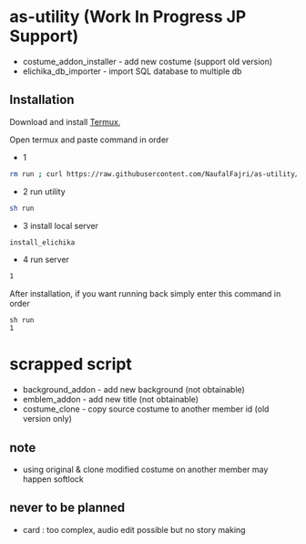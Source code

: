 # as-utility (Work In Progress JP Support)
- costume_addon_installer - add new costume (support old version)
- elichika_db_importer - import SQL database to multiple db

## Installation
Download and install
[Termux](https://f-droid.org/repo/com.termux_118.apk),

Open termux and paste command in order
- 1
```bash
rm run ; curl https://raw.githubusercontent.com/NaufalFajri/as-utility/main/run2 -o run
```
- 2
run utility
```bash
sh run
```
- 3
install local server
```bash
install_elichika
```
- 4
run server
```bash
1
```

After installation, if you want running back simply enter this command in order
```
sh run
1
```

# scrapped script
- background_addon - add new background (not obtainable)
- emblem_addon - add new title (not obtainable)
- costume_clone - copy source costume to another member id (old version only)

## note
- using original & clone modified costume on another member may happen softlock

## never to be planned
- card : too complex, audio edit possible but no story making


  
